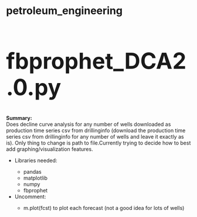 # petroleum_engineering

<p><h1 style="font-size:60px;"><b>fbprophet_DCA2.0.py</b></h1></p>
<body>
  <p><b>Summary:</b><br>
  Does decline curve analysis for any number of wells downloaded as production time series csv from drillinginfo (download the production   time series csv from drillinginfo for any number of wells and leave it exactly as is). Only thing to change is path to file.Currently     trying to decide how to best add graphing/visualization features.
   </P>
   <ul>
    <li>Libraries needed:</li> 
      <ul>
        <li>pandas</li> <li>matplotlib</li> <li>numpy</li> <li>fbprophet</li>
      </ul>
    <li>Uncomment:</li>
      <ul>
        <li>m.plot(fcst) to plot each forecast (not a good idea for lots of wells)</li>
      </ul>
    </ul>
</body>
